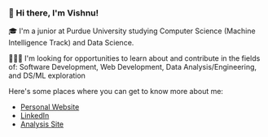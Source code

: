 ### 👋 Hi there, I'm Vishnu!

🎓 I'm a junior at Purdue University studying Computer Science (Machine Intelligence Track) and Data Science.

🧑🏾‍💻 I'm looking for opportunities to learn about and contribute in the fields of:
Software Development, Web Development, Data Analysis/Engineering, and DS/ML exploration

Here's some places where you can get to know more about me:
- [Personal Website](https://vibindi.github.io/)
- [LinkedIn](https://www.linkedin.com/in/vishnubindiganavile/)
- [Analysis Site](https://vibindi.github.io/analysis-site/index.html)
